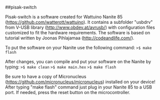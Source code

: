 ##pisak-switch

Pisak-switch is a software created for Wattuino Nanite 85 (https://github.com/watterott/wattuino).
It contains a subfolder "usbdrv" from V-USB library (http://www.obdev.at/avrusb/)
with configuration files customized to fit the hardware requirements.
The software is based on tutorial written by Joonas Pihlajamaa (http://codeandlife.com/).

To put the software on your Nanite use the following command:
`>$ make flash`

After changes, you can compile and put your software on the Nanite by typing:
`>$ make clean`
`>$ make main.hex`
`>$ make flash`

Be sure to have a copy of Micronucleus (https://github.com/micronucleus/micronucleus)
installed on your device! After typing "make flash" command just plug in your Nanite 85
to a USB port. If needed, press the reset button on the microcontroller.
